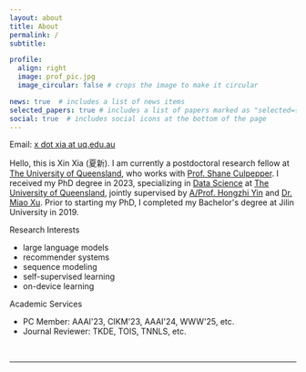 ```yaml
---
layout: about
title: About
permalink: /
subtitle:

profile:
  align: right
  image: prof_pic.jpg
  image_circular: false # crops the image to make it circular

news: true  # includes a list of news items
selected_papers: true # includes a list of papers marked as "selected={true}"
social: true  # includes social icons at the bottom of the page
---
```

Email: <a href="mailto:x.xia@uq.edu.au">x dot xia at uq.edu.au</a> 

Hello, this is Xin Xia (夏新). I am currently a postdoctoral research fellow at [The University of Queensland](https://www.uq.edu.au/), who works with [Prof. Shane Culpepper](https://culpepper.io/). I received my PhD degree in 2023, specializing in [Data Science](https://itee.uq.edu.au/data-science) at [The University of Queensland](https://www.uq.edu.au/), jointly supervised by [A/Prof. Hongzhi Yin](https://sites.google.com/view/hongzhi-yin/home) and [Dr. Miao Xu](https://researchers.uq.edu.au/researcher/26509). Prior to starting my PhD, I completed my Bachelor's degree at Jilin University in 2019. 

Research Interests
+ large language models
+ recommender systems
+ sequence modeling
+ self-supervised learning
+ on-device learning

Academic Services
+ PC Member: AAAI'23, CIKM'23, AAAI'24, WWW'25, etc.
+ Journal Reviewer: TKDE, TOIS, TNNLS, etc.

<br>
<hr>
